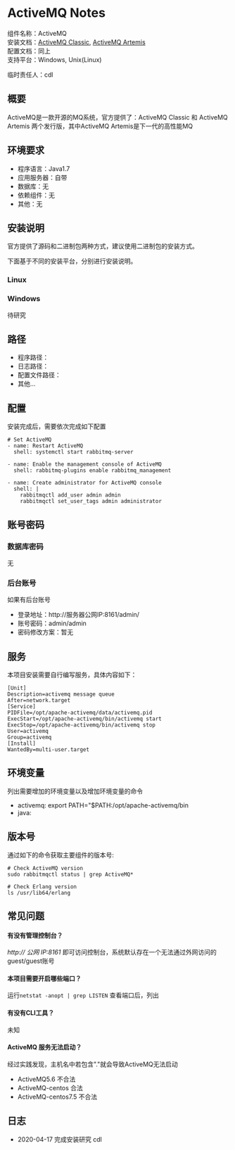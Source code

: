 # ActiveMQ Notes

组件名称：ActiveMQ  
安装文档：[ActiveMQ Classic](https://activemq.apache.org/getting-started), [ActiveMQ Artemis](https://activemq.apache.org/components/artemis/documentation/)  
配置文档：同上  
支持平台：Windows, Unix(Linux)  

临时责任人：cdl

## 概要

ActiveMQ是一款开源的MQ系统，官方提供了：ActiveMQ Classic 和 ActiveMQ Artemis 两个发行版，其中ActiveMQ Artemis是下一代的高性能MQ

## 环境要求

* 程序语言：Java1.7 
* 应用服务器：自带
* 数据库：无
* 依赖组件：无
* 其他：无

## 安装说明

官方提供了源码和二进制包两种方式，建议使用二进制包的安装方式。  

下面基于不同的安装平台，分别进行安装说明。

### Linux

### Windows

待研究

## 路径

* 程序路径：  
* 日志路径：  
* 配置文件路径：  
* 其他...

## 配置

安装完成后，需要依次完成如下配置

```shell
# Set ActiveMQ
- name: Restart ActiveMQ
  shell: systemctl start rabbitmq-server

- name: Enable the management console of ActiveMQ
  shell: rabbitmq-plugins enable rabbitmq_management

- name: Create administrator for ActiveMQ console
  shell: |
    rabbitmqctl add_user admin admin
    rabbitmqctl set_user_tags admin administrator
```

## 账号密码

### 数据库密码

无

### 后台账号

如果有后台账号

* 登录地址：http://服务器公网IP:8161/admin/
* 账号密码：admin/admin
* 密码修改方案：暂无

## 服务

本项目安装需要自行编写服务，具体内容如下：

```
[Unit]
Description=activemq message queue
After=network.target
[Service]
PIDFile=/opt/apache-activemq/data/activemq.pid
ExecStart=/opt/apache-activemq/bin/activemq start
ExecStop=/opt/apache-activemq/bin/activemq stop
User=activemq
Group=activemq
[Install]
WantedBy=multi-user.target
```

## 环境变量

列出需要增加的环境变量以及增加环境变量的命令

* activemq: export PATH="$PATH:/opt/apache-activemq/bin
* java: 

## 版本号

通过如下的命令获取主要组件的版本号: 

```
# Check ActiveMQ version
sudo rabbitmqctl status | grep ActiveMQ*

# Check Erlang version
ls /usr/lib64/erlang
```

## 常见问题

#### 有没有管理控制台？

*http:// 公网 IP:8161* 即可访问控制台，系统默认存在一个无法通过外网访问的guest/guest账号

#### 本项目需要开启哪些端口？

运行`netstat -anopt | grep LISTEN` 查看端口后，列出

#### 有没有CLI工具？

未知

#### ActiveMQ 服务无法启动？

经过实践发现，主机名中若包含"."就会导致ActiveMQ无法启动

* ActiveMQ5.6 不合法
* ActiveMQ-centos 合法
* ActiveMQ-centos7.5 不合法

## 日志

* 2020-04-17  完成安装研究  cdl